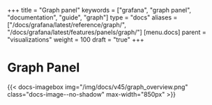+++
title = "Graph panel"
keywords = ["grafana", "graph panel", "documentation", "guide", "graph"]
type = "docs"
aliases = ["/docs/grafana/latest/reference/graph/", "/docs/grafana/latest/features/panels/graph/"]
[menu.docs]
parent = "visualizations"
weight = 100
draft = "true"
+++

# Graph Panel

{{< docs-imagebox img="/img/docs/v45/graph_overview.png" class="docs-image--no-shadow" max-width="850px" >}}